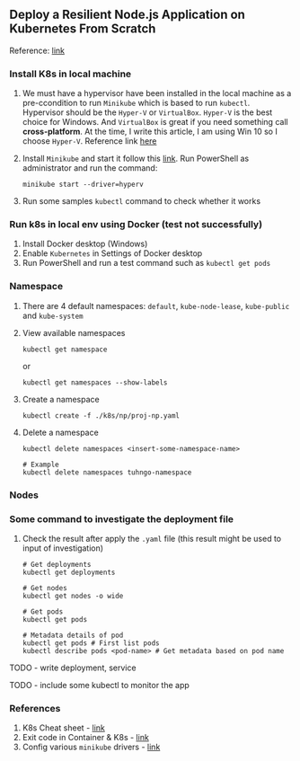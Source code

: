 ## Deploy a Resilient Node.js Application on Kubernetes From Scratch

Reference: [link](https://www.digitalocean.com/community/tech-talks/how-to-deploy-a-resilient-node-js-application-on-kubernetes-from-scratch)

### Install K8s in local machine

1. We must have a hypervisor have been installed in the local machine as a pre-ccondition to run `Minikube` which is based to run `kubectl`. Hypervisor should be the `Hyper-V` or `VirtualBox`. `Hyper-V` is the best choice for Windows. And `VirtualBox` is great if you need something call **cross-platform**. At the time, I write this article, I am using Win 10 so I choose `Hyper-V`. Reference link [here](https://learn.microsoft.com/en-us/virtualization/hyper-v-on-windows/quick-start/enable-hyper-v)

2. Install `Minikube` and start it follow this [link](https://minikube.sigs.k8s.io/docs/drivers/hyperv/). Run PowerShell as administrator and run the command:
    ```shell
    minikube start --driver=hyperv 
    ```

3. Run some samples `kubectl` command to check whether it works

### Run k8s in local env using Docker (test not successfully)

1. Install Docker desktop (Windows)
2. Enable `Kubernetes` in Settings of Docker desktop
3. Run PowerShell and run a test command such as `kubectl get pods` 

### Namespace

1. There are 4 default namespaces: `default`, `kube-node-lease`, `kube-public` and `kube-system`

2. View available namespaces
    ```shell
    kubectl get namespace
    ```
    or 
    ```shell
    kubectl get namespaces --show-labels
    ```

3. Create a namespace
    ```shell
    kubectl create -f ./k8s/np/proj-np.yaml
    ```

4. Delete a namespace
    ```shell
    kubectl delete namespaces <insert-some-namespace-name>

    # Example
    kubectl delete namespaces tuhngo-namespace
    ```

### Nodes

### Some command to investigate the deployment file

1. Check the result after apply the `.yaml` file (this result might be used to input of investigation)
    ```shell
    # Get deployments
    kubectl get deployments

    # Get nodes
    kubectl get nodes -o wide

    # Get pods
    kubectl get pods

    # Metadata details of pod
    kubectl get pods # First list pods
    kubectl describe pods <pod-name> # Get metadata based on pod name
    ```

TODO - write deployment, service

TODO - include some kubectl to monitor the app

### References

1. K8s Cheat sheet - [link](https://kubernetes.io/docs/reference/kubectl/cheatsheet/)
2. Exit code in Container & K8s - [link](https://komodor.com/learn/exit-codes-in-containers-and-kubernetes-the-complete-guide/)
3. Config various `minikube` drivers - [link](https://minikube.sigs.k8s.io/docs/drivers/)